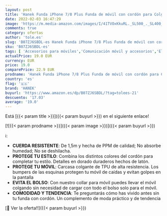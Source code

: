 ```yaml
---
layout: post
title: 'Hanek Funda iPhone 7/8 Plus Funda de móvil con cordón para Colgar – Cuerda para Llevar en el Cuello Colgante – Carcasa de TPU de Alta Resistencia – Deja el Bolso en Casa – Hecho a Mano'
date: 2022-02-03 16:47:29
image: 'https://m.media-amazon.com/images/I/41TVOxKkuRL._SL500_._SL400_.jpg'
comments: true
category: ofertas
author: 'tole.es'
slug: 'B07ZJ6SBDL-es Hanek Funda iPhone 7/8 Plus Funda de móvil con cordón para...'
sku: 'B07ZJ6SBDL-es'
tags: [ 'Accesorios para móviles','Comunicación móvil y accesorios','Electrónica','Fundas con correa para hombro y cordón para teléfonos móviles','Fundas y carcasas para teléfonos móviles','hanek','iphone', ]
actualPrice: 19.0 EUR
currency: EUR
price: 19.0
comparePrice: 22.9 EUR
prodname: 'Hanek Funda iPhone 7/8 Plus Funda de móvil con cordón para Colgar – Cuerda para Llevar en el Cuello Colgante – Carcasa de TPU de Alta Resistencia – Deja el Bolso en Casa – Hecho a Mano'
country: 'es'
flag: '🇪🇸'
brand: 'HANEK'
buyurl: 'https://www.amazon.es/dp/B07ZJ6SBDL/?tag=tolees-21'
descuento: '17.03'
average: '19.0'
---
```


Está [{{< param title >}}]({{< param buyurl >}}) en el siguiente enlace!

[![{{< param prodname >}}]({{< param image >}})]({{< param buyurl >}})

ℹ️:

- <strong>CUERDA RESISTENTE</strong>: De 1,5m y hecha de PPM de calidad; No absorbe humedad; No se deshilacha.
- <strong>PROTEGE TU ESTILO</strong>: Combina los distintos colores del cordón para completar tu estilo. Detalles en dorado duraderos hechos de latón.
- <strong>PROTEGE TU MÓVIL</strong>: Carcasa colgante de TPU de alta resistencia. Los bumpers de las esquinas protegen tu móvil de caídas y evitan golpes en la pantalla
- <strong>EVITA EL BOLSO</strong>: Con nuestro collar para móvil puedes llevar el móvil colgando sin necesidad de cargar con todo el bolso solo para el móvil.
- <strong>COMODIDAD Y TENDENCIA</strong>: Te preguntarás cómo has vivido antes sin tu funda con cordón. Un complemento de moda práctico y de tendencia

[🛒 Ver la oferta!!]({{< param buyurl >}})
